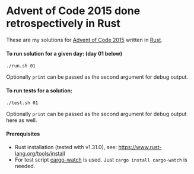 # Advent of Code 2015 done retrospectively in Rust

These are my solutions for [Advent of Code 2015](https://adventofcode.com/2015/) written in [Rust](https://www.rust-lang.org/).

#### To run solution for a given day: (day 01 below)

```
./run.sh 01
```
Optionally `print` can be passed as the second argument for debug output.

#### To run tests for a solution:

```
./test.sh 01
```
Optionally `print` can be passed as the second argument for debug output here as well.

#### Prerequisites

* Rust installation (tested with v1.31.0), see: https://www.rust-lang.org/tools/install
* For test script [cargo-watch](https://github.com/passcod/cargo-watch) is used. Just `cargo install cargo-watch` is needed.
